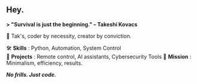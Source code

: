 ## Hey.

**> "Survival is just the beginning." – Takeshi Kovacs**

👾 Tak's, coder by necessity, creator by conviction.

🛠️ **Skills** : Python, Automation, System Control  
📡 **Projects** : Remote control, AI assistants, Cybersecurity Tools
🔐 **Mission** : Minimalism, efficiency, results.

***No frills. Just code.***
